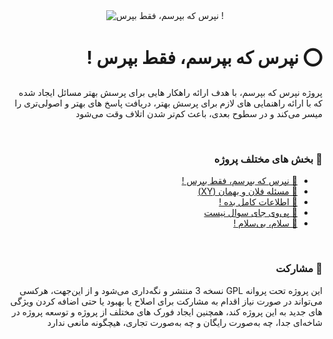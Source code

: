 <div style="text-align: center;padding: 0;margin: 0;">
    <img src="https://dontasktoask.ir/DontAskToAsk.png" alt="نپرس که بپرسم، فقط بپرس !" style="max-width: 100%;">
</div>

<h1 style="text-align: right;direction: rtl;" dir="rtl">⭕️ نپرس که بپرسم، فقط بپرس !</h1>

<p style="text-align: right;direction: rtl;" dir="rtl">پروژه نپرس که بپرسم، با هدف ارائه راهکار هایی برای پرسش بهتر مسائل ایجاد شده که با ارائه راهنمایی های لازم برای پرسش بهتر، دریافت پاسخ های بهتر و اصولی‌تری را میسر می‌کند و در سطوح بعدی، باعث کم‌تر شدن اتلاف وقت می‌شود</p>

<br>

<h3 style="text-align: right;direction: rtl;" dir="rtl">🔰 بخش های مختلف پروژه</h3>
<ul dir="rtl">
    <li dir="rtl" style="text-align: right;direction: rtl;"><a dir="rtl" target="_blank" href="https://dontasktoask.ir/">💠 نپرس که بپرسم، فقط بپرس !</a></li>
    <li dir="rtl" style="text-align: right;direction: rtl;"><a dir="rtl" target="_blank" href="https://dontasktoask.ir/xyproblem">💠 مسئله فلان و بهمان (XY)</a></li>
    <li dir="rtl" style="text-align: right;direction: rtl;"><a dir="rtl" target="_blank" href="https://dontasktoask.ir/info">💠 اطلاعات کامل بده !</a></li>
    <li dir="rtl" style="text-align: right;direction: rtl;"><a dir="rtl" target="_blank" href="https://dontasktoask.ir/nopv">💠 پی‌وی جای سوال نیست</a></li>
    <li dir="rtl" style="text-align: right;direction: rtl;"><a dir="rtl" target="_blank" href="https://dontasktoask.ir/nohello">💠 سلام، بی‌سلام !</a></li>
</ul>

<br>

<h3 dir="rtl" style="text-align: right;direction: rtl;">🤝 مشارکت</h3>
<p dir="rtl" style="text-align: right;direction: rtl;">این پروژه تحت پروانه GPL نسخه 3 منتشر و نگه‌داری می‌شود و از این‌جهت، هرکسی می‌تواند در صورت نیاز اقدام به مشارکت برای اصلاح یا بهبود یا حتی اضافه کردن ویژگی های جدید به این پروژه کند، همچنین ایجاد فورک های مختلف از پروژه و توسعه پروژه در شاخه‌ای جدا، چه به‌صورت رایگان و چه به‌صورت تجاری، هیچگونه مانعی ندارد</p>